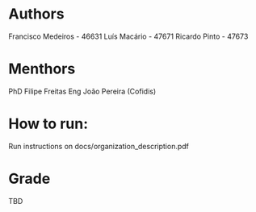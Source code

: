 # Authors
Francisco Medeiros - 46631
Luís Macário - 47671 
Ricardo Pinto - 47673

# Menthors
PhD Filipe Freitas
Eng João Pereira (Cofidis)

# How to run:
Run instructions on docs/organization_description.pdf

# Grade
TBD

